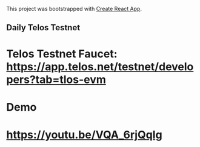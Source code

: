 This project was bootstrapped with [Create React App](https://github.com/facebook/create-react-app).

## Daily Telos Testnet

# Telos Testnet Faucet: https://app.telos.net/testnet/developers?tab=tlos-evm


# Demo
# https://youtu.be/VQA_6rjQqIg



